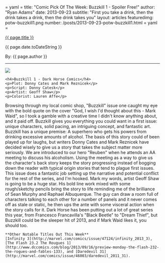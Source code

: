 = yaml =
title: "Comic Pick Of The Week: Buzzkill 1 - Spoiler Free!"
author: "Ryan Adams"
date: 2013-09-23
subtitle: "First you take a drink, then the drink takes a drink, then the drink takes you"
layout: articles
featuredimg: potw-buzzkill1.png
number: /posts/2013-09-23-potw-buzzkill1.html
= yaml =

<a href="{{ page.url }}" class='postTitleLink'><p class='postTitle'>{{ page.title }}</p></a>
<p class='postPublished'>{{ page.date.toDateString }}</p>
<p class='postAuthor'>By: {{ page.author }}</p>
<hr>

<div>
  <div class='articleSection'>
    <img src='/images/forPosts/buzzkill1.png' class='articlesCover group'>

    <h4>Buzzkill 1 - Dark Horse Comics</h4>
    <p>Plot: Donny Cates and Mark Reznicek</p>
    <p>Script: Donny Catesk</p>
    <p>Artist: Geoff Shaw</p>
    <p>Colorist: Lauren Affe</p>
  </div>
    Browsing through my local comic shop, "Buzzkill" issue one caught my eye with the bold quote on the cover "God, I wish I'd thought about this - Mark Waid", so I took a gamble with a creative time I didn't know anything about, and it paid off. Buzzkill gives you everything you could want in a first issue: unique characters, solid pacing, an intriguing concept, and fantastic art.  
    Buzzkill has a unique premise: A superhero who gets his powers from drinking excessive amounts of alcohol. The basis of this story could of been played up for laughs, but writers Donny Cates and Mark Reznicek have decided wisely to give us a story that takes the subject matter more seriously. We are introduced to our hero "Reuben" when he attends an AA meeting to discuss his alcoholism. Using the meeting as a way to give us the character's back story keeps the story progressing instead of bogging down the reader with typical origin stories that tend to plague first issues. This issue does a fantastic job setting up the narrative and potential conflict for the rest of the series, and I'm hooked.  
    Mark my words, artist Geoff Shaw is going to be a huge star. His bold line work mixed with some rough/sketchy pencils bring the story to life reminding me of the brilliance of Sean Murphy and Raphael Albuquerque. The guy can draw a room full of characters talking to each other for a number of panels and it never comes off as stale or static, he then ups the ante with some visceral action when the story calls for it.  
    Dark Horse has been putting out a lot of great series this year, from Francesco Francavilla's "Black Beetle" to "Dream Thief", but Buzzkill could be the sleeper hit of 2013, and if Mark Waid likes it, you should too.  
      
    **Other Notable Titles Out This Week**  
    [Infinity 3](http://marvel.com/comics/issue/47124/infinity_2013_3), [The Flash 23.2 The Rougues 1](http://www.dccomics.com/blog/2013/09/16/preview-monday-the-flash-232-the-rogues-and-fables-133), and [Daredevil 31](http://marvel.com/comics/issue/46003/daredevil_2011_31).
</div>